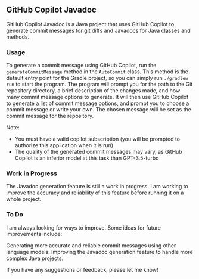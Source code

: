## GitHub Copilot Javadoc
GitHub Copilot Javadoc is a Java project that uses GitHub Copilot to generate commit messages for git diffs and Javadocs for Java classes and methods.

### Usage
To generate a commit message using GitHub Copilot, run the `generateCommitMessage` method in the `AutoCommit` class. This method is the default entry point for the Gradle project, so you can simply run `./gradlew run` to start the program. The program will prompt you for the path to the Git repository directory, a brief description of the changes made, and how many commit message options to generate. It will then use GitHub Copilot to generate a list of commit message options, and prompt you to choose a commit message or write your own. The chosen message will be set as the commit message for the repository.

Note:
- You must have a valid copilot subscription (you will be prompted to authorize this application when it is run)
- The quality of the generated commit messages may vary, as GitHub Copilot is an inferior model at this task than GPT-3.5-turbo

### Work in Progress
The Javadoc generation feature is still a work in progress. I am working to improve the accuracy and reliability of this feature before running it on a whole project.

### To Do
I am always looking for ways to improve. Some ideas for future improvements include:

Generating more accurate and reliable commit messages using other language models.
Improving the Javadoc generation feature to handle more complex Java projects.

If you have any suggestions or feedback, please let me know!
